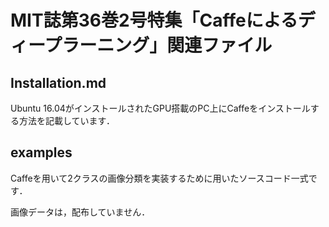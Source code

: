 # MIT誌第36巻2号特集「Caffeによるディープラーニング」関連ファイル
## Installation.md
Ubuntu 16.04がインストールされたGPU搭載のPC上にCaffeをインストールする方法を記載しています．

## examples
Caffeを用いて2クラスの画像分類を実装するために用いたソースコード一式です．

画像データは，配布していません．


